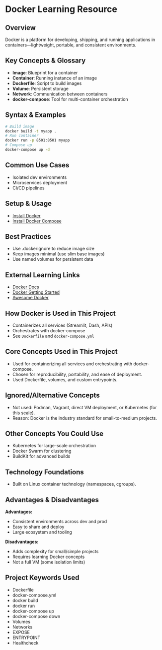 # Docker Learning Resource

## Overview
Docker is a platform for developing, shipping, and running applications in containers—lightweight, portable, and consistent environments.

## Key Concepts & Glossary
- **Image**: Blueprint for a container
- **Container**: Running instance of an image
- **Dockerfile**: Script to build images
- **Volume**: Persistent storage
- **Network**: Communication between containers
- **docker-compose**: Tool for multi-container orchestration

## Syntax & Examples
```bash
# Build image
docker build -t myapp .
# Run container
docker run -p 8501:8501 myapp
# Compose up
docker-compose up -d
```

## Common Use Cases
- Isolated dev environments
- Microservices deployment
- CI/CD pipelines

## Setup & Usage
- [Install Docker](https://docs.docker.com/get-docker/)
- [Install Docker Compose](https://docs.docker.com/compose/install/)

## Best Practices
- Use .dockerignore to reduce image size
- Keep images minimal (use slim base images)
- Use named volumes for persistent data

## External Learning Links
- [Docker Docs](https://docs.docker.com/)
- [Docker Getting Started](https://docs.docker.com/get-started/)
- [Awesome Docker](https://github.com/veggiemonk/awesome-docker)

## How Docker is Used in This Project
- Containerizes all services (Streamlit, Dash, APIs)
- Orchestrates with docker-compose
- See `Dockerfile` and `docker-compose.yml` 

## Core Concepts Used in This Project
- Used for containerizing all services and orchestrating with docker-compose.
- Chosen for reproducibility, portability, and ease of deployment.
- Used Dockerfile, volumes, and custom entrypoints.

## Ignored/Alternative Concepts
- Not used: Podman, Vagrant, direct VM deployment, or Kubernetes (for this scale).
- Reason: Docker is the industry standard for small-to-medium projects.

## Other Concepts You Could Use
- Kubernetes for large-scale orchestration
- Docker Swarm for clustering
- BuildKit for advanced builds

## Technology Foundations
- Built on Linux container technology (namespaces, cgroups).

## Advantages & Disadvantages
**Advantages:**
- Consistent environments across dev and prod
- Easy to share and deploy
- Large ecosystem and tooling

**Disadvantages:**
- Adds complexity for small/simple projects
- Requires learning Docker concepts
- Not a full VM (some isolation limits) 

## Project Keywords Used
- Dockerfile
- docker-compose.yml
- docker build
- docker run
- docker-compose up
- docker-compose down
- Volumes
- Networks
- EXPOSE
- ENTRYPOINT
- Healthcheck 